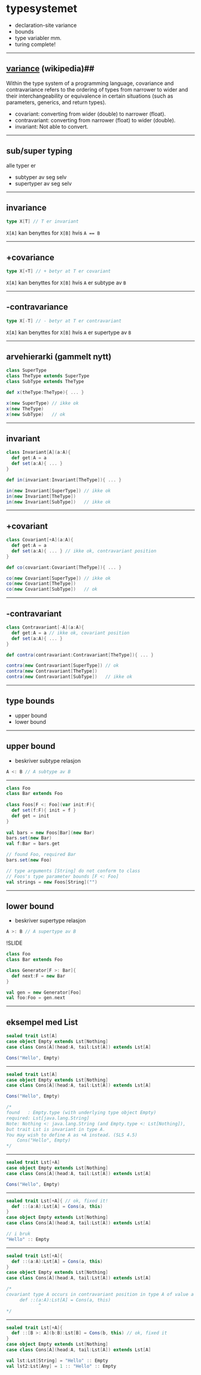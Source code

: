 # typesystemet #
* declaration-site variance
* bounds
* type variabler mm.
* turing complete!

---

## [variance][1] (wikipedia)##

Within the type system of a programming language, covariance and contravariance refers to the ordering of types from narrower to wider and their interchangeability or equivalence in certain situations (such as parameters, generics, and return types).

* covariant: converting from wider (double) to narrower (float).
* contravariant: converting from narrower (float) to wider (double).
* invariant: Not able to convert.

[1]: http://en.wikipedia.org/wiki/Variance_(computer_science)

---

## sub/super typing ##
alle typer er 

* subtyper av seg selv
* supertyper av seg selv

---

## invariance ##
```scala
type X[T] // T er invariant
```
`X[A]` kan benyttes for `X[B]` hvis `A == B`

---

## +covariance ##
```scala
type X[+T] // + betyr at T er covariant
```
`X[A]` kan benyttes for `X[B]` hvis `A` er subtype av `B`


---

## -contravariance ##
```scala
type X[-T] // - betyr at T er contravariant 
```
`X[A]` kan benyttes for `X[B]` hvis `A` er supertype av `B`

---

## arvehierarki (gammelt nytt) ##
```scala
class SuperType
class TheType extends SuperType
class SubType extends TheType

def x(theType:TheType){ ... }

x(new SuperType) // ikke ok 
x(new TheType)
x(new SubType)   // ok
```

---

## invariant ##
```scala
class Invariant[A](a:A){
  def get:A = a
  def set(a:A){ ... }
}

def in(invariant:Invariant[TheType]){ ... }

in(new Invariant[SuperType]) // ikke ok
in(new Invariant[TheType])
in(new Invariant[SubType])   // ikke ok
```

---

## +covariant ##
```scala
class Covariant[+A](a:A){
  def get:A = a
  def set(a:A){ ... } // ikke ok, contravariant position
}

def co(covariant:Covariant[TheType]){ ... }

co(new Covariant[SuperType]) // ikke ok
co(new Covariant[TheType])
co(new Covariant[SubType])   // ok
```

---

## -contravariant ##
```scala
class Contravariant[-A](a:A){
  def get:A = a // ikke ok, covariant position
  def set(a:A){ ... }
}

def contra(contravariant:Contravariant[TheType]){ ... }

contra(new Contravariant[SuperType]) // ok
contra(new Contravariant[TheType]) 
contra(new Contravariant[SubType])   // ikke ok
```

---

## type bounds ##
* upper bound
* lower bound

---

## upper bound ##
* beskriver subtype relasjon

```scala
A <: B // A subtype av B
```

---
```scala
class Foo
class Bar extends Foo 
  
class Foos[F <: Foo](var init:F){
  def set(f:F){ init = f }
  def get = init
}
  
val bars = new Foos[Bar](new Bar)
bars.set(new Bar)
val f:Bar = bars.get

// found Foo, required Bar  
bars.set(new Foo) 

// type arguments [String] do not conform to class 
// Foos's type parameter bounds [F <: Foo]
val strings = new Foos[String]("")
```

---

## lower bound ##
* beskriver supertype relasjon

```scala
A >: B // A supertype av B
```

!SLIDE
```scala
class Foo
class Bar extends Foo

class Generator[F >: Bar]{
  def next:F = new Bar
}

val gen = new Generator[Foo]
val foo:Foo = gen.next
```

---

## eksempel med List ##
```scala
sealed trait Lst[A]
case object Empty extends Lst[Nothing]
case class Cons[A](head:A, tail:Lst[A]) extends Lst[A]

Cons("Hello", Empty)
```

---

```scala
sealed trait Lst[A]
case object Empty extends Lst[Nothing]
case class Cons[A](head:A, tail:Lst[A]) extends Lst[A]

Cons("Hello", Empty)

/*
found   : Empty.type (with underlying type object Empty)
required: Lst[java.lang.String]
Note: Nothing <: java.lang.String (and Empty.type <: Lst[Nothing]), 
but trait Lst is invariant in type A.
You may wish to define A as +A instead. (SLS 4.5)
    Cons("Hello", Empty)
*/
```

---

```scala
sealed trait Lst[+A]
case object Empty extends Lst[Nothing]
case class Cons[A](head:A, tail:Lst[A]) extends Lst[A]

Cons("Hello", Empty)
```

---

```scala
sealed trait Lst[+A]{ // ok, fixed it!
  def ::(a:A):Lst[A] = Cons(a, this)
}
case object Empty extends Lst[Nothing]
case class Cons[A](head:A, tail:Lst[A]) extends Lst[A]

// i bruk
"Hello" :: Empty
```

---

```scala
sealed trait Lst[+A]{
  def ::(a:A):Lst[A] = Cons(a, this)
}
case object Empty extends Lst[Nothing]
case class Cons[A](head:A, tail:Lst[A]) extends Lst[A]

/*
covariant type A occurs in contravariant position in type A of value a
     def ::(a:A):Lst[A] = Cons(a, this)
            ^
*/
```

---

```scala
sealed trait Lst[+A]{
  def ::[B >: A](b:B):Lst[B] = Cons(b, this) // ok, fixed it
}
case object Empty extends Lst[Nothing]
case class Cons[A](head:A, tail:Lst[A]) extends Lst[A]

val lst:Lst[String] = "Hello" :: Empty    
val lst2:Lst[Any] = 1 :: "Hello" :: Empty
```
